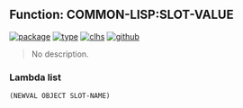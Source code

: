 ## Function: COMMON-LISP:SLOT-VALUE
[![package](https://img.shields.io/badge/Package-COMMON--LISP-5f9ea0.svg?style=social&colorA=999999)](../) [![type](https://img.shields.io/badge/Type-Function-5f9ea0.svg?style=social&colorA=999999)](../#function) [![clhs](https://img.shields.io/badge/CLHS-SLOT--VALUE-5f9ea0.svg?style=social&colorA=999999)](http://www.lispworks.com/documentation/HyperSpec/Body/f_slt_va.htm) [![github](https://img.shields.io/badge/GitHub-View_the_source-5f9ea0.svg?style=social&colorA=999999&logo=github)](https://github.com/sbcl/sbcl/blob/master/src/pcl/slots.lisp/) 

> No description.

### Lambda list
```
(NEWVAL OBJECT SLOT-NAME)
```
